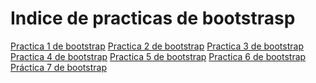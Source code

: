# Indice de practicas de bootstrasp
<a href="https://alarena.github.io/16abril.html">Practica 1 de bootstrap</a> 
<a href="https://alarena.github.io/PRACTICA%202.html">Practica 2 de bootstrap</a> 
<a href="https://alarena.github.io/practicabootstrap.html">Practica 3 de bootstrap</a>
<a href="https://alarena.github.io/PRACTICA 4.html">Practica 4 de bootstrap</a>
<a href="https://alarena.github.io/Practica #5.html">Practica 5 de bootstrap</a>
<a href="https://alarena.github.io/PRACTICA%206.html">Practica 6 de bootstrap</a>
<a href="https://alarena.github.io/practica7.html">Práctica 7 de bootstrap</a>
